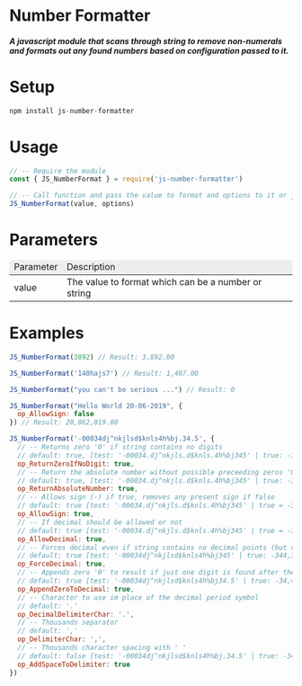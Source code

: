 # Number Formatter
##### A javascript module that scans through string to remove non-numerals and formats out any found numbers based on configuration passed to it.

# Setup
```javascript
npm install js-number-formatter
```

# Usage
```javascript
// -- Require the module
const { JS_NumberFormat } = require('js-number-formatter')

// -- Call function and pass the value to format and options to it or just the value
JS_NumberFormat(value, options)
```

# Parameters
<table>
  <thead>
    <td style='background: #eee;'>Parameter</td>
    <td style='background: #eee;'>Description</td>
  </thead>
  <tbody>
    <tr>
      <td>value</td>
      <td>The value to format which can be a number or string</td>
    </tr>
  </tbody>
</table>

# Examples
```javascript
JS_NumberFormat(3892) // Result: 3,892.00

JS_NumberFormat('140hajs7') // Result: 1,407.00

JS_NumberFormat("you can't be serious ...") // Result: 0

JS_NumberFormat("Hello World 20-06-2019", {
  op_AllowSign: false
}) // Result: 20,062,019.00

JS_NumberFormat('-00034dj^nkjlsd$knls4h%bj.34.5', {
  // -- Returns zero '0' if string contains no digits
  // default: true, [test: '-00034.dj^nkjls.d$knls.4h%bj345' | true: -34.4345 | false: -34.4345]
  op_ReturnZeroIfNoDigit: true,
  // -- Return the absolute number without possible preceeding zeros '0'
  // default: true, [test: '-00034.dj^nkjls.d$knls.4h%bj345' | true: -34.4345 | false: -00,034.4345]
  op_ReturnAbsoluteNumber: true,
  // -- Allows sign (-) if true, removes any present sign if false
  // default: true [test: '-00034.dj^nkjls.d$knls.4h%bj345' | true = -34.4345 | false = 34.4345]
  op_AllowSign: true, 
  // -- If decimal should be allowed or not
  // default: true [test: '-00034.dj^nkjls.d$knls.4h%bj345' | true = -34.4345 | false = -34]
  op_AllowDecimal: true, 
  // -- Forces decimal even if string contains no decimal points (but only if op_AllowDecimal is true)
  // default: true [test: '-00034dj^nkjlsd$knls4h%bj345' | true: -344,345.00 | false: -344,345]
  op_ForceDecimal: true, 
  // -- Appends zero '0' to result if just one digit is found after the last decimal point
  // default: true [test: '-00034dj^nkjlsd$knls4h%bj34.5' | true: -34,434.50 | false: -34,434.5]
  op_AppendZeroToDecimal: true,
  // -- Character to use im place of the decimal period symbol
  // default: '.'
  op_DecimalDelimiterChar: '.',
  // -- Thousands separator
  // default: ','
  op_DelimiterChar: ',',
  // -- Thousands character spacing with ' '
  // default: false [test: '-00034dj^nkjlsd$knls4h%bj.34.5' | true: -34, 434.50 | false: -34,434.50]
  op_AddSpaceToDelimiter: true
})
```
